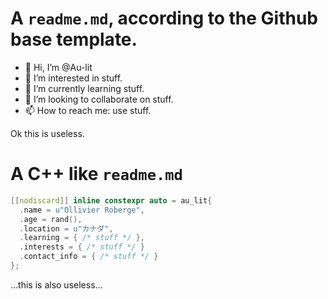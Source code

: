 # A `readme.md`, according to the Github base template.

- 👋 Hi, I’m @Au-lit
- 👀 I’m interested in stuff.
- 🌱 I’m currently learning stuff.
- 💞️ I’m looking to collaborate on stuff.
- 📫 How to reach me: use stuff.

Ok this is useless.

# A C++ like `readme.md`
```cpp
[[nodiscard]] inline constexpr auto = au_lit{
  .name = u"Ollivier Roberge",
  .age = rand(),
  .location = u"カナダ",
  .learning = { /* stuff */ },
  .interests = { /* stuff */ }
  .contact_info = { /* stuff */ }
};
```
...this is also useless...
<!---
Au-lit/Au-lit is a ✨ special ✨ repository because its `README.md` (this file) appears on your GitHub profile.
You can click the Preview link to take a look at your changes.
--->
